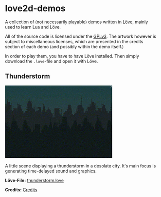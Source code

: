 # love2d-demos
A collection of (not necessarily playable) demos written
in [Löve](https://love2d.org), mainly used to learn Lua and Löve.

All of the source code is licensed under the [GPLv3](LICENSE).
The artwork however is subject to miscellaneous licenses, which
are presented in the credits section of each demo (and possibly
within the demo itself.)

In order to play them, you have to have Löve installed. Then simply
download the ``.love``-file and open it with Löve.

## Thunderstorm
![Thunderstorm screenshot](thunderstorm/screenshot.gif "Thunderstorm screenshot")

A little scene displaying a thunderstorm in a desolate city.
It's main focus is generating time-delayed sound and graphics.

**Löve-File:** [thunderstorm.love](bin/thunderstorm.love?raw=true)

**Credits:** [Credits](thunderstorm/credits.md)
